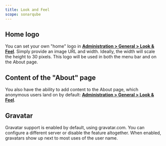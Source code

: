 ```yaml
---
title: Look and Feel
scope: sonarqube
---
```


## Home logo
You can set your own "home" logo in **[Administration > General > Look & Feel](/#sonarqube-admin#/admin/settings)**. Simply provide an image URL and width. Ideally, the width will scale the height to 30 pixels. This logo will be used in both the menu bar and on the About page.

## Content of the "About" page
You also have the ability to add content to the About page, which anonymous users land on by default: **[Administration > General > Look & Feel](/#sonarqube-admin#/admin/settings)**.

## Gravatar
Gravatar support is enabled by default, using gravatar.com. You can configure a different server or disable the feature altogether. When enabled, gravatars show up next to most uses of the user name.
